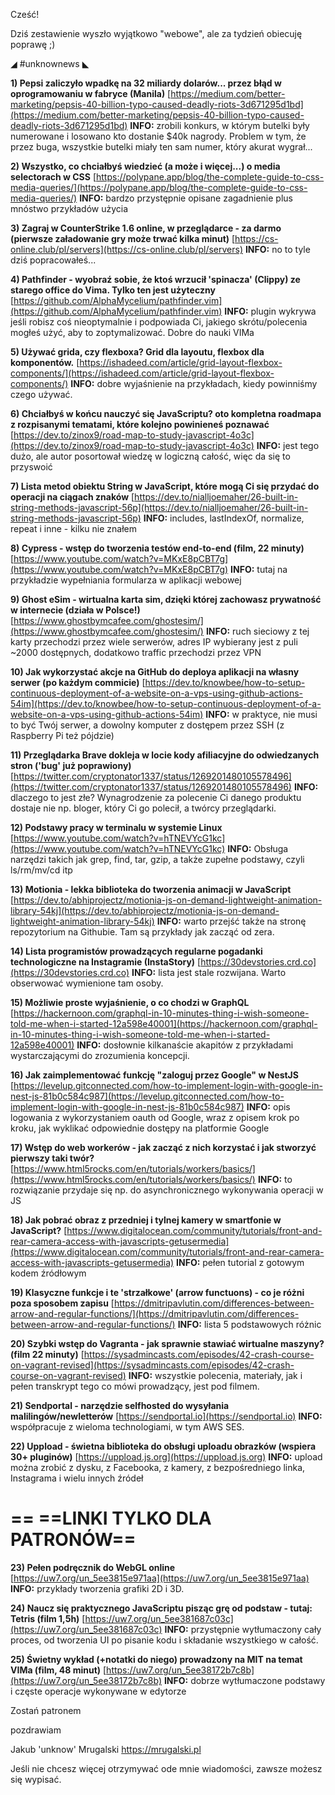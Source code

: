 Cześć!

Dziś zestawienie wyszło wyjątkowo "webowe", ale za tydzień obiecuję poprawę ;)

 

◢ #unknownews ◣


**1) Pepsi zaliczyło wpadkę na 32 miliardy dolarów... przez błąd w oprogramowaniu w fabryce (Manila)**
[https://medium.com/better-marketing/pepsis-40-billion-typo-caused-deadly-riots-3d671295d1bd](https://medium.com/better-marketing/pepsis-40-billion-typo-caused-deadly-riots-3d671295d1bd)
**INFO:** zrobili konkurs, w którym butelki były numerowane i losowano kto dostanie $40k nagrody. Problem w tym, że przez buga, wszystkie butelki miały ten sam numer, który akurat wygrał...


**2) Wszystko, co chciałbyś wiedzieć (a może i więcej...) o media selectorach w CSS**
[https://polypane.app/blog/the-complete-guide-to-css-media-queries/](https://polypane.app/blog/the-complete-guide-to-css-media-queries/)
**INFO:** bardzo przystępnie opisane zagadnienie plus mnóstwo przykładów użycia


**3) Zagraj w CounterStrike 1.6 online, w przeglądarce - za darmo (pierwsze załadowanie gry może trwać kilka minut)**
[https://cs-online.club/pl/servers](https://cs-online.club/pl/servers)
**INFO:** no to tyle dziś popracowałeś...


**4) Pathfinder - wyobraź sobie, że ktoś wrzucił 'spinacza' (Clippy) ze starego office do Vima. Tylko ten jest użyteczny**
[https://github.com/AlphaMycelium/pathfinder.vim](https://github.com/AlphaMycelium/pathfinder.vim)
**INFO:** plugin wykrywa jeśli robisz coś nieoptymalnie i podpowiada Ci, jakiego skrótu/polecenia mogłeś użyć, aby to zoptymalizować. Dobre do nauki VIMa


**5) Używać grida, czy flexboxa? Grid dla layoutu, flexbox dla komponentów.**
[https://ishadeed.com/article/grid-layout-flexbox-components/](https://ishadeed.com/article/grid-layout-flexbox-components/)
**INFO:** dobre wyjaśnienie na przykładach, kiedy powinniśmy czego używać.


**6) Chciałbyś w końcu nauczyć się JavaScriptu? oto kompletna roadmapa z rozpisanymi tematami, które kolejno powinieneś poznawać**
[https://dev.to/zinox9/road-map-to-study-javascript-4o3c](https://dev.to/zinox9/road-map-to-study-javascript-4o3c)
**INFO:** jest tego dużo, ale autor posortował wiedzę w logiczną całość, więc da się to przyswoić


**7) Lista metod obiektu String w JavaScript, które mogą Ci się przydać do operacji na ciągach znaków**
[https://dev.to/nialljoemaher/26-built-in-string-methods-javascript-56p](https://dev.to/nialljoemaher/26-built-in-string-methods-javascript-56p)
**INFO:** includes, lastIndexOf, normalize, repeat i inne - kilku nie znałem


**8) Cypress - wstęp do tworzenia testów end-to-end (film, 22 minuty)**
[https://www.youtube.com/watch?v=MKxE8pCBT7g](https://www.youtube.com/watch?v=MKxE8pCBT7g)
**INFO:** tutaj na przykładzie wypełniania formularza w aplikacji webowej


**9) Ghost eSim - wirtualna karta sim, dzięki której zachowasz prywatność w internecie (działa w Polsce!)**
[https://www.ghostbymcafee.com/ghostesim/](https://www.ghostbymcafee.com/ghostesim/)
**INFO:** ruch sieciowy z tej karty przechodzi przez wiele serwerów, adres IP wybierany jest z puli ~2000 dostępnych, dodatkowo traffic przechodzi przez VPN


**10) Jak wykorzystać akcje na GitHub do deploya aplikacji na własny serwer (po każdym commicie)**
[https://dev.to/knowbee/how-to-setup-continuous-deployment-of-a-website-on-a-vps-using-github-actions-54im](https://dev.to/knowbee/how-to-setup-continuous-deployment-of-a-website-on-a-vps-using-github-actions-54im)
**INFO:** w praktyce, nie musi to być Twój serwer, a dowolny komputer z dostępem przez SSH (z Raspberry Pi też pójdzie)


**11) Przeglądarka Brave dokleja w locie kody afiliacyjne do odwiedzanych stron ('bug' już poprawiony)**
[https://twitter.com/cryptonator1337/status/1269201480105578496](https://twitter.com/cryptonator1337/status/1269201480105578496)
**INFO:** dlaczego to jest złe? Wynagrodzenie za polecenie Ci danego produktu dostaje nie np. bloger, który Ci go polecił, a twórcy przeglądarki.


**12) Podstawy pracy w terminalu w systemie Linux**
[https://www.youtube.com/watch?v=hTNEVYcG1kc](https://www.youtube.com/watch?v=hTNEVYcG1kc)
**INFO:** Obsługa narzędzi takich jak grep, find, tar, gzip, a także zupełne podstawy, czyli ls/rm/mv/cd itp


**13) Motionia - lekka biblioteka do tworzenia animacji w JavaScript**
[https://dev.to/abhiprojectz/motionia-js-on-demand-lightweight-animation-library-54kj](https://dev.to/abhiprojectz/motionia-js-on-demand-lightweight-animation-library-54kj)
**INFO:** warto przejść także na stronę repozytorium na Githubie. Tam są przykłady jak zacząć od zera.


**14) Lista programistów prowadzących regularne pogadanki technologiczne na Instagramie (InstaStory)**
[https://30devstories.crd.co](https://30devstories.crd.co)
**INFO:** lista jest stale rozwijana. Warto obserwować wymienione tam osoby.


**15) Możliwie proste wyjaśnienie, o co chodzi w GraphQL**
[https://hackernoon.com/graphql-in-10-minutes-thing-i-wish-someone-told-me-when-i-started-12a598e40001](https://hackernoon.com/graphql-in-10-minutes-thing-i-wish-someone-told-me-when-i-started-12a598e40001)
**INFO:** dosłownie kilkanaście akapitów z przykładami wystarczającymi do zrozumienia koncepcji.


**16) Jak zaimplementować funkcję "zaloguj przez Google" w NestJS**
[https://levelup.gitconnected.com/how-to-implement-login-with-google-in-nest-js-81b0c584c987](https://levelup.gitconnected.com/how-to-implement-login-with-google-in-nest-js-81b0c584c987)
**INFO:** opis logowania z wykorzystaniem oauth od Google, wraz z opisem krok po kroku, jak wyklikać odpowiednie dostępy na platformie Google


**17) Wstęp do web workerów - jak zacząć z nich korzystać i jak stworzyć pierwszy taki twór?**
[https://www.html5rocks.com/en/tutorials/workers/basics/](https://www.html5rocks.com/en/tutorials/workers/basics/)
**INFO:** to rozwiązanie przydaje się np. do asynchronicznego wykonywania operacji w JS


**18) Jak pobrać obraz z przedniej i tylnej kamery w smartfonie w JavaScript?**
[https://www.digitalocean.com/community/tutorials/front-and-rear-camera-access-with-javascripts-getusermedia](https://www.digitalocean.com/community/tutorials/front-and-rear-camera-access-with-javascripts-getusermedia)
**INFO:** pełen tutorial z gotowym kodem źródłowym


**19) Klasyczne funkcje i te 'strzałkowe' (arrow functuons) - co je różni poza sposobem zapisu**
[https://dmitripavlutin.com/differences-between-arrow-and-regular-functions/](https://dmitripavlutin.com/differences-between-arrow-and-regular-functions/)
**INFO:** lista 5 podstawowych różnic


**20) Szybki wstęp do Vagranta - jak sprawnie stawiać wirtualne maszyny? (film 22 minuty)**
[https://sysadmincasts.com/episodes/42-crash-course-on-vagrant-revised](https://sysadmincasts.com/episodes/42-crash-course-on-vagrant-revised)
**INFO:** wszystkie polecenia, materiały, jak i pełen transkrypt tego co mówi prowadzący, jest pod filmem.


**21) Sendportal - narzędzie selfhosted do wysyłania malilingów/newletterów**
[https://sendportal.io](https://sendportal.io)
**INFO:** współpracuje z wieloma technologiami, w tym AWS SES.


**22) Uppload - świetna biblioteka do obsługi uploadu obrazków (wspiera 30+ pluginów)**
[https://uppload.js.org](https://uppload.js.org)
**INFO:** upload można zrobić z dysku, z Facebooka, z kamery, z bezpośredniego linka, Instagrama i wielu innych źródeł


== **==LINKI TYLKO DLA PATRONÓW==**
 ==

**23) Pełen podręcznik do WebGL online**
[https://uw7.org/un_5ee3815e971aa](https://uw7.org/un_5ee3815e971aa)
**INFO:** przykłady tworzenia grafiki 2D i 3D.


**24) Naucz się praktycznego JavaScriptu pisząc grę od podstaw - tutaj: Tetris (film 1,5h)**
[https://uw7.org/un_5ee381687c03c](https://uw7.org/un_5ee381687c03c)
**INFO:** przystępnie wytłumaczony cały proces, od tworzenia UI po pisanie kodu i składanie wszystkiego w całość.


**25) Świetny wykład (+notatki do niego) prowadzony na MIT na temat VIMa (film, 48 minut)**
[https://uw7.org/un_5ee38172b7c8b](https://uw7.org/un_5ee38172b7c8b)
**INFO:** dobrze wytłumaczone podstawy i częste operacje wykonywane w edytorze


 

Zostań patronem

 
pozdrawiam

Jakub 'unknow' Mrugalski
https://mrugalski.pl
 

Jeśli nie chcesz więcej otrzymywać ode mnie wiadomości, zawsze możesz się wypisać.
